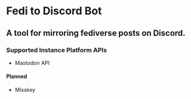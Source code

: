 # Fedi to Discord Bot

## A tool for mirroring fediverse posts on Discord.

### Supported Instance Platform APIs

- Mastodon API

#### Planned

- Misskey
